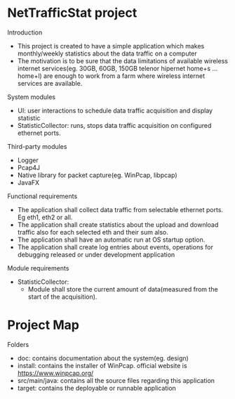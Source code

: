 # NetTrafficStat project
Introduction
- This project is created to have a simple application which makes monthly/weekly statistics about the data traffic on a computer
 - The motivation is to be sure that the data limitations of available wireless internet services(eg. 30GB, 60GB, 150GB telenor hipernet home+s ... home+l) are enough to work from a farm where wireless internet services are available.


 System modules
 - UI: user interactions to schedule data traffic acquisition and display statistic  
 - StatisticCollector: runs, stops data traffic acquisition on configured ethernet ports.

 Third-party modules
 - Logger
 - Pcap4J
 - Native library for packet capture(eg. WinPcap, libpcap)
 - JavaFX

 Functional requirements
 - The application shall collect data traffic from selectable ethernet ports. Eg eth1, eth2 or all.
 - The application shall create statistics about the upload and download traffic also for each selected eth and their sum also.
 - The application shall have an automatic run at OS startup option.
 - The application shall create log entries about events, operations for debugging released or under development application
 
 Module requirements
 - StatisticCollector:
     - Module shall store the current amount of data(measured from the start of the acquisition).  

# Project Map
Folders
- doc: contains documentation about the system(eg. design)
- install: contains the installer of WinPcap. official website is https://www.winpcap.org/
- src/main/java: contains all the source files regarding this application
- target: contains the deployable or runnable application
